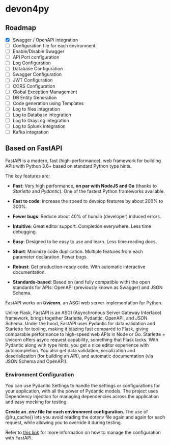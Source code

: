 # devon4py

## Roadmap

- [X] Swagger / OpenAPI integration
- [ ] Configuration file for each environment
- [ ] Enable/Disable Swagger
- [ ] API Port configuration
- [ ] Log Configuration
- [ ] Database Configuration
- [ ] Swagger Configuration
- [ ] JWT Configuration
- [ ] CORS Configuration
- [ ] Global Exception Management
- [ ] DB Entity Generation
- [ ] Code generation using Templates
- [ ] Log to files integration
- [ ] Log to Database integration
- [ ] Log to GrayLog integration
- [ ] Log to Splunk integration
- [ ] Kafka integration

## Based on FastAPI

FastAPI is a modern, fast (high-performance), web framework for building APIs with Python 3.6+ based on standard Python type hints.

The key features are:

- **Fast**: Very high performance, **on par with NodeJS and Go** (thanks to _Starlette_ and _Pydantic_). One of the fastest Python frameworks available.

- **Fast to code**: Increase the speed to develop features by about 200% to 300%.

- **Fewer bugs**: Reduce about 40% of human (developer) induced errors.

- **Intuitive**: Great editor support. Completion everywhere. Less time debugging.

- **Easy**: Designed to be easy to use and learn. Less time reading docs.

- **Short**: Minimize code duplication. Multiple features from each parameter declaration. Fewer bugs.

- **Robust**: Get production-ready code. With automatic interactive documentation.

- **Standards-based**: Based on (and fully compatible with) the open standards for APIs: OpenAPI (previously known as Swagger) and JSON Schema.

FastAPI works on **_Uvicorn_**, an ASGI web server implementation for Python.

Unlike Flask, FastAPI is an ASGI (Asynchronous Server Gateway Interface) framework, brings together Starlette, Pydantic, OpenAPI, and JSON Schema.
Under the hood, FastAPI uses Pydantic for data validation and Starlette for tooling, making it blazing fast compared to Flask, giving comparable performance to high-speed web APIs in Node or Go.
Starlette + Uvicorn offers async request capability, something that Flask lacks.
With Pydantic along with type hints, you get a nice editor experience with autocompletion. You also get data validation, serialization and deserialization (for building an API), and automatic documentation (via JSON Schema and OpenAPI).

### Environment Configuration

You can use Pydantic Settings to handle the settings or configurations for your application, with all the power of Pydantic models. The project uses Dependency Injection for managing dependencies across the application and easy mocking for testing.

**Create an **_.env_** file for each environment configuration**. The use of @lru_cache() lets you avoid reading the dotenv file again and again for each request, while allowing you to override it during testing.

Refer to [this link](https://fastapi.tiangolo.com/advanced/settings/) for more information on how to manage the configuration with FastAPI.